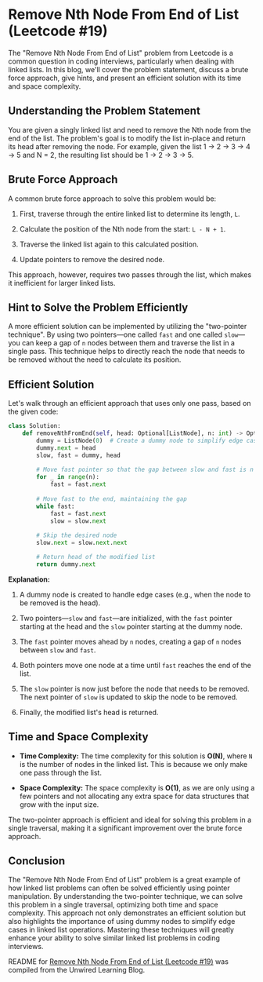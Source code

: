# Remove Nth Node From End of List (Leetcode #19)

The "Remove Nth Node From End of List" problem from Leetcode is a common question in coding interviews, particularly when dealing with linked lists. In this blog, we'll cover the problem statement, discuss a brute force approach, give hints, and present an efficient solution with its time and space complexity.

## Understanding the Problem Statement

You are given a singly linked list and need to remove the Nth node from the end of the list. The problem's goal is to modify the list in-place and return its head after removing the node. For example, given the list 1 → 2 → 3 → 4 → 5 and N = 2, the resulting list should be 1 → 2 → 3 → 5.

## Brute Force Approach

A common brute force approach to solve this problem would be:

1. First, traverse through the entire linked list to determine its length, `L`.
    
2. Calculate the position of the Nth node from the start: `L - N + 1`.
    
3. Traverse the linked list again to this calculated position.
    
4. Update pointers to remove the desired node.
    

This approach, however, requires two passes through the list, which makes it inefficient for larger linked lists.

## Hint to Solve the Problem Efficiently

A more efficient solution can be implemented by utilizing the "two-pointer technique". By using two pointers—one called `fast` and one called `slow`—you can keep a gap of `n` nodes between them and traverse the list in a single pass. This technique helps to directly reach the node that needs to be removed without the need to calculate its position.

## Efficient Solution

Let's walk through an efficient approach that uses only one pass, based on the given code:

```python
class Solution:
    def removeNthFromEnd(self, head: Optional[ListNode], n: int) -> Optional[ListNode]:
        dummy = ListNode(0)  # Create a dummy node to simplify edge cases
        dummy.next = head
        slow, fast = dummy, head
        
        # Move fast pointer so that the gap between slow and fast is n nodes apart
        for _ in range(n):
            fast = fast.next
        
        # Move fast to the end, maintaining the gap
        while fast:
            fast = fast.next
            slow = slow.next
        
        # Skip the desired node
        slow.next = slow.next.next

        # Return head of the modified list
        return dummy.next
```

**Explanation:**

1. A dummy node is created to handle edge cases (e.g., when the node to be removed is the head).
    
2. Two pointers—`slow` and `fast`—are initialized, with the `fast` pointer starting at the head and the `slow` pointer starting at the dummy node.
    
3. The `fast` pointer moves ahead by `n` nodes, creating a gap of `n` nodes between `slow` and `fast`.
    
4. Both pointers move one node at a time until `fast` reaches the end of the list.
    
5. The `slow` pointer is now just before the node that needs to be removed. The next pointer of `slow` is updated to skip the node to be removed.
    
6. Finally, the modified list's head is returned.
    

## Time and Space Complexity

* **Time Complexity:** The time complexity for this solution is **O(N)**, where `N` is the number of nodes in the linked list. This is because we only make one pass through the list.
    
* **Space Complexity:** The space complexity is **O(1)**, as we are only using a few pointers and not allocating any extra space for data structures that grow with the input size.
    

The two-pointer approach is efficient and ideal for solving this problem in a single traversal, making it a significant improvement over the brute force approach.

## Conclusion

The "Remove Nth Node From End of List" problem is a great example of how linked list problems can often be solved efficiently using pointer manipulation. By understanding the two-pointer technique, we can solve this problem in a single traversal, optimizing both time and space complexity. This approach not only demonstrates an efficient solution but also highlights the importance of using dummy nodes to simplify edge cases in linked list operations. Mastering these techniques will greatly enhance your ability to solve similar linked list problems in coding interviews.


README for [Remove Nth Node From End of List (Leetcode #19)](https://blog.unwiredlearning.com/remove-nth-node-from-end-of-list) was compiled from the Unwired Learning Blog.